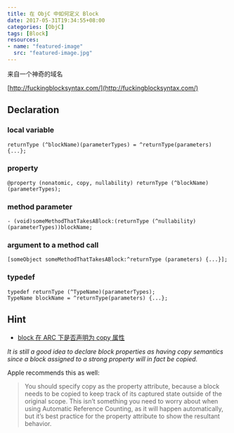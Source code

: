 ```yaml
---
title: 在 ObjC 中如何定义 Block
date: 2017-05-31T19:34:55+08:00
categories: [ObjC]
tags: [Block]
resources:
- name: "featured-image"
  src: "featured-image.jpg"
---
```


来自一个神奇的域名

<!--more-->

[http://fuckingblocksyntax.com/](http://fuckingblocksyntax.com/)

## Declaration

### local variable

```objc
returnType (^blockName)(parameterTypes) = ^returnType(parameters) {...};
```

### property

```objc
@property (nonatomic, copy, nullability) returnType (^blockName)(parameterTypes);
```

### method parameter

```objc
- (void)someMethodThatTakesABlock:(returnType (^nullability)(parameterTypes))blockName;
```

### argument to a method call

```objc
[someObject someMethodThatTakesABlock:^returnType (parameters) {...}];
```

### typedef

```objc
typedef returnType (^TypeName)(parameterTypes);
TypeName blockName = ^returnType(parameters) {...};
```

## Hint
- [block 在 ARC 下是否声明为 copy 属性](https://stackoverflow.com/questions/23334863/should-i-still-copy-block-copy-the-blocks-under-arc)

*It is still a good idea to declare block properties as having copy semantics since a block assigned to a strong property will in fact be copied.*

Apple recommends this as well:
> You should specify copy as the property attribute, because a block needs to be copied to keep track of its captured state outside of the original scope. This isn’t something you need to worry about when using Automatic Reference Counting, as it will happen automatically, but it’s best practice for the property attribute to show the resultant behavior.
